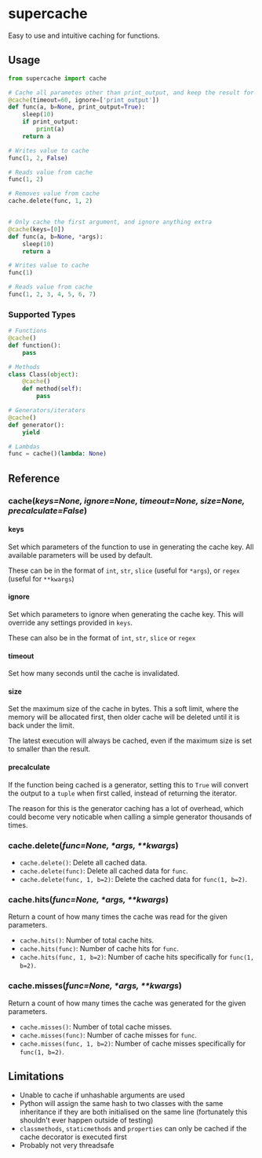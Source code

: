 # supercache
Easy to use and intuitive caching for functions.

## Usage
```python
from supercache import cache

# Cache all parametes other than print_output, and keep the result for 60 seconds
@cache(timeout=60, ignore=['print_output'])
def func(a, b=None, print_output=True):
    sleep(10)
    if print_output:
        print(a)
    return a

# Writes value to cache
func(1, 2, False)

# Reads value from cache
func(1, 2)

# Removes value from cache
cache.delete(func, 1, 2)


# Only cache the first argument, and ignore anything extra
@cache(keys=[0])
def func(a, b=None, *args):
    sleep(10)
    return a

# Writes value to cache
func(1)

# Reads value from cache
func(1, 2, 3, 4, 5, 6, 7)
```

### Supported Types
```python
# Functions
@cache()
def function():
    pass

# Methods
class Class(object):
    @cache()
    def method(self):
        pass

# Generators/iterators
@cache()
def generator():
    yield

# Lambdas
func = cache()(lambda: None)
```

## Reference

### cache(_keys=None, ignore=None, timeout=None, size=None, precalculate=False_)

#### keys
Set which parameters of the function to use in generating the cache key. All available parameters will be used by default.

These can be in the format of `int`, `str`, `slice` (useful for `*args`), or `regex` (useful for `**kwargs`)

#### ignore
Set which parameters to ignore when generating the cache key. This will override any settings provided in `keys`.

These can also be in the format of `int`, `str`, `slice` or `regex`

#### timeout
Set how many seconds until the cache is invalidated.

#### size
Set the maximum size of the cache in bytes. This a soft limit, where the memory will be allocated first, then older cache will be deleted until it is back under the limit.

The latest execution will always be cached, even if the maximum size is set to smaller than the result.

#### precalculate
If the function being cached is a generator, setting this to `True` will convert the output to a `tuple` when first called, instead of returning the iterator.

The reason for this is the generator caching has a lot of overhead, which could become very noticable when calling a simple generator thousands of times.

### cache.delete(_func=None, *args, **kwargs_)
- `cache.delete()`: Delete all cached data.
- `cache.delete(func)`: Delete all cached data for `func`.
- `cache.delete(func, 1, b=2)`: Delete the cached data for `func(1, b=2)`.

### cache.hits(_func=None, *args, **kwargs_)
Return a count of how many times the cache was read for the given parameters.

- `cache.hits()`: Number of total cache hits.
- `cache.hits(func)`: Number of cache hits for `func`.
- `cache.hits(func, 1, b=2)`: Number of cache hits specifically for `func(1, b=2)`.

### cache.misses(_func=None, *args, **kwargs_)
Return a count of how many times the cache was generated for the given parameters.

- `cache.misses()`: Number of total cache misses.
- `cache.misses(func)`: Number of cache misses for `func`.
- `cache.misses(func, 1, b=2)`: Number of cache misses specifically for `func(1, b=2)`.

## Limitations
- Unable to cache if unhashable arguments are used
- Python will assign the same hash to two classes with the same inheritance if they are both initialised on the same line (fortunately this shouldn't ever happen outside of testing)
- `classmethods`, `staticmethods` and `properties` can only be cached if the cache decorator is executed first
- Probably not very threadsafe
